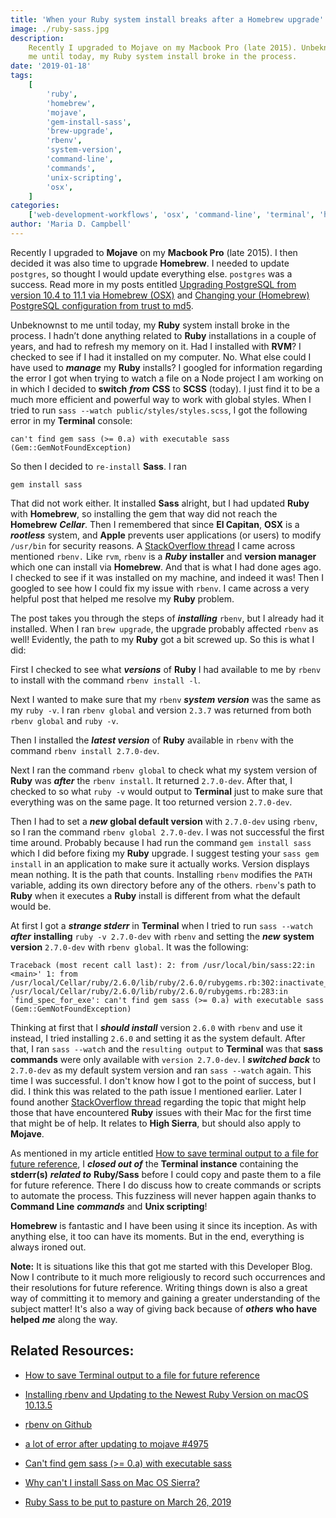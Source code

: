 ```yaml
---
title: 'When your Ruby system install breaks after a Homebrew upgrade'
image: ./ruby-sass.jpg
description:
    Recently I upgraded to Mojave on my Macbook Pro (late 2015). Unbeknownst to
    me until today, my Ruby system install broke in the process.
date: '2019-01-18'
tags:
    [
        'ruby',
        'homebrew',
        'mojave',
        'gem-install-sass',
        'brew-upgrade',
        'rbenv',
        'system-version',
        'command-line',
        'commands',
        'unix-scripting',
        'osx',
    ]
categories:
    ['web-development-workflows', 'osx', 'command-line', 'terminal', 'homebrew']
author: 'Maria D. Campbell'
---
```


Recently I upgraded to **Mojave** on my **Macbook Pro** (late 2015). I then
decided it was also time to upgrade **Homebrew**. I needed to update `postgres`,
so thought I would update everything else. `postgres` was a success. Read more
in my posts entitled
[Upgrading PostgreSQL from version 10.4 to 11.1 via Homebrew (OSX)]() and
[Changing your (Homebrew) PostgreSQL configuration from trust to md5]().

Unbeknownst to me until today, my **Ruby** system install broke in the process.
I hadn’t done anything related to **Ruby** installations in a couple of years,
and had to refresh my memory on it. Had I installed with **RVM**? I checked to
see if I had it installed on my computer. No. What else could I have used to
**_manage_** my **Ruby** installs? I googled for information regarding the error
I got when trying to watch a file on a Node project I am working on in which I
decided to **switch** **_from_** **CSS** to **SCSS** (today). I just find it to
be a much more efficient and powerful way to work with global styles. When I
tried to run `sass --watch public/styles/styles.scss`, I got the following error
in my **Terminal** console:

```shell
can't find gem sass (>= 0.a) with executable sass (Gem::GemNotFoundException)
```

So then I decided to `re-install` **Sass**. I ran

```shell
gem install sass
```

That did not work either. It installed **Sass** alright, but I had updated
**Ruby** with **Homebrew**, so installing the gem that way did not reach the
**Homebrew** **_Cellar_**. Then I remembered that since **El Capitan**, **OSX**
is a **_rootless_** system, and **Apple** prevents user applications (or users)
to modify `/usr/bin` for security reasons. A
[StackOverflow thread](https://stackoverflow.com/questions/40957368/gem-install-sass-error)
I came across mentioned `rbenv.` Like `rvm`, `rbenv` is a **_Ruby_**
**installer** and **version manager** which one can install via **Homebrew**.
And that is what I had done ages ago. I checked to see if it was installed on my
machine, and indeed it was! Then I googled to see how I could fix my issue with
`rbenv`. I came across a very helpful post that helped me resolve my **Ruby**
problem.

The post takes you through the steps of **_installing_** `rbenv`, but I already
had it installed. When I ran `brew upgrade`, the upgrade probably affected
`rbenv` as well! Evidently, the path to my **Ruby** got a bit screwed up. So
this is what I did:

First I checked to see what **_versions_** of **Ruby** I had available to me by
`rbenv` to install with the command `rbenv install -l`.

Next I wanted to make sure that my `rbenv` **_system version_** was the same as
my `ruby -v`. I ran `rbenv global` and version `2.3.7` was returned from both
`rbenv global` and `ruby -v`.

Then I installed the **_latest version_** of **Ruby** available in `rbenv` with
the command `rbenv install 2.7.0-dev`.

Next I ran the command `rbenv global` to check what my system version of
**Ruby** was **_after_** the `rbenv install`. It returned `2.7.0-dev`. After
that, I checked to so what `ruby -v` would output to **Terminal** just to make
sure that everything was on the same page. It too returned version `2.7.0-dev`.

Then I had to set a **_new_** **global default version** with `2.7.0-dev` using
`rbenv`, so I ran the command `rbenv global 2.7.0-dev`. I was not successful the
first time around. Probably because I had run the command `gem install sass`
which I did before fixing my **Ruby** upgrade. I suggest testing your
`sass gem install` in an application to make sure it actually works. Version
displays mean nothing. It is the path that counts. Installing `rbenv` modifies
the `PATH` variable, adding its own directory before any of the others.
`rbenv`'s path to **Ruby** when it executes a **Ruby** install is different from
what the default would be.

At first I got a **_strange stderr_** in **Terminal** when I tried to run
`sass --watch` **_after_** **installing** `ruby -v 2.7.0-dev` with `rbenv` and
setting the **_new_** **system version** `2.7.0-dev` with `rbenv global`. It was
the following:

```shell
Traceback (most recent call last): 2: from /usr/local/bin/sass:22:in <main>' 1: from /usr/local/Cellar/ruby/2.6.0/lib/ruby/2.6.0/rubygems.rb:302:inactivate_bin_path' /usr/local/Cellar/ruby/2.6.0/lib/ruby/2.6.0/rubygems.rb:283:in `find_spec_for_exe': can't find gem sass (>= 0.a) with executable sass (Gem::GemNotFoundException)
```

Thinking at first that I **_should install_** version `2.6.0` with `rbenv` and
use it instead, I tried installing `2.6.0` and setting it as the system default.
After that, I ran `sass --watch` and the `resulting output` to **Terminal** was
that **sass commands** were only available with `version 2.7.0-dev`. I
**_switched back_** to `2.7.0-dev` as my default system version and ran
`sass --watch` again. This time I was successful. I don't know how I got to the
point of success, but I did. I think this was related to the path issue I
mentioned earlier. Later I found another
[StackOverflow thread](https://stackoverflow.com/questions/45261658/why-cant-i-install-sass-on-mac-os-sierra)
regarding the topic that might help those that have encountered **Ruby** issues
with their Mac for the first time that might be of help. It relates to **High
Sierra**, but should also apply to **Mojave**.

As mentioned in my article entitled
[How to save terminal output to a file for future reference](), I **_closed out
of_** the **Terminal instance** containing the **stderr(s)** **_related to_**
**Ruby/Sass** before I could copy and paste them to a file for future reference.
There I do discuss how to create commands or scripts to automate the process.
This fuzziness will never happen again thanks to **Command Line** **_commands_**
and **Unix scripting**!

**Homebrew** is fantastic and I have been using it since its inception. As with
anything else, it too can have its moments. But in the end, everything is always
ironed out.

**Note:** It is situations like this that got me started with this Developer
Blog. Now I contribute to it much more religiously to record such occurrences
and their resolutions for future reference. Writing things down is also a great
way of committing it to memory and gaining a greater understanding of the
subject matter! It's also a way of giving back because of **_others_** **who
have helped** **_me_** along the way.

## Related Resources:

-   [How to save Terminal output to a file for future reference](/blog/how-to-save-terminal-output-to-a-file-for-future-reference/)

-   [Installing rbenv and Updating to the Newest Ruby Version on macOS 10.13.5](https://medium.com/@gratefulcheddar/installing-rbenv-and-updating-to-the-newest-ruby-version-22c465063450)

-   [rbenv on Github](https://github.com/rbenv/rbenv)

-   [a lot of error after updating to mojave #4975](https://github.com/Homebrew/brew/issues/4975)

-   [Can't find gem sass (&gt;= 0.a) with executable sass](https://stackoverflow.com/questions/48461207/cant-find-gem-sass-0-a-with-executable-sass)

-   [Why can't I install Sass on Mac OS Sierra?](https://stackoverflow.com/questions/45261658/why-cant-i-install-sass-on-mac-os-sierra)

-   [Ruby Sass to be put to pasture on March 26, 2019](https://css-tricks.com/ruby-sass-to-be-put-to-pasture-on-march-26-2019/)

